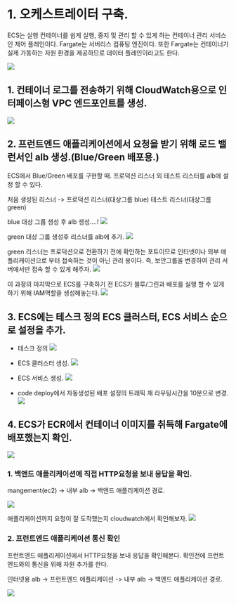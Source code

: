# 1. 오케스트레이터 구축.

ECS는 실행 컨테이너를 쉽게 실행, 중지 및 관리 할 수 있게 하는 컨테이너 관리 서비스인 제어 플레인이다.
Fargate는 서버리스 컴퓨팅 엔진이다. 또한 Fargate는 컨테이너가 실제 가동하는 자원 환경을 제공하므로 데이터 플레인이라고도 한다.

![](https://velog.velcdn.com/images/luckyprice1103/post/02b38cbf-9aec-42c4-8641-a5f68373156c/image.svg)



## 1. 컨테이너 로그를 전송하기 위해 CloudWatch용으로 인터페이스형 VPC 엔드포인트를 생성.

![](https://velog.velcdn.com/images/luckyprice1103/post/e07cc136-50a5-4909-a8c4-d60b14abe1dc/image.png)


## 2. 프런트엔드 애플리케이션에서 요청을 받기 위해 로드 밸런서인 alb 생성.(Blue/Green 배포용.)

ECS에서 Blue/Green 배포를 구현할 때. 프로덕션 리스너 외 테스트 리스터를 alb에 설정 할 수 있다.

처음 생성된 리스너 -> 프로덕션 리스너(대상그룹 blue)
테스트 리스너(대상그룹 green)


blue 대상 그룹 생성 후 alb 생성....!
![](https://velog.velcdn.com/images/luckyprice1103/post/fe6a517e-bde3-47ac-b20f-a4fa5811fb81/image.png)

green 대상 그룹 생성후 리스너를 alb에 추가.
![](https://velog.velcdn.com/images/luckyprice1103/post/04ebf890-3fcf-41fe-9728-372aedd13a1d/image.png)

green 리스너는 프로덕션으로 전환하기 전에 확인하는 포트이므로 인터넷이나 외부 애플리케이션으로 부터 접속하는 것이 아닌 관리 용이다.
즉, 보안그룹을 변경하여 관리 서버에서만 접속 할 수 있게 해주자.
![](https://velog.velcdn.com/images/luckyprice1103/post/260d32fa-b174-49ff-b616-38c8a3173e5d/image.png)

이 과정의 마지막으로 ECS를 구축하기 전 ECS가 블루/그린과 배포를 실행 할 수 있게 하기 위해 IAM역할을 생성해놓는다.
![](https://velog.velcdn.com/images/luckyprice1103/post/37c253b3-3b44-441f-aa96-4bb1b8fddc06/image.png)


## 3. ECS에는 테스크 정의 ECS 클러스터, ECS 서비스 순으로 설정을 추가.

- 테스크 정의
![](https://velog.velcdn.com/images/luckyprice1103/post/d97ddcab-a8bc-4c50-882e-b0039aa99dca/image.png)

- ECS 클러스터 생성.
![](https://velog.velcdn.com/images/luckyprice1103/post/fbea9992-a18f-4c96-9507-b971867b9761/image.png)

- ECS 서비스 생성.
![](https://velog.velcdn.com/images/luckyprice1103/post/d90cf3dc-2c25-4ffe-85e4-d362113ef048/image.png)

- code deploy에서 자동생성된 배포 설정의 트래픽 재 라우팅시간을 10분으로 변경.
![](https://velog.velcdn.com/images/luckyprice1103/post/965c4048-baba-4469-b855-b3527c799425/image.png)



## 4. ECS가 ECR에서 컨테이너 이미지를 취득해 Fargate에 배포했는지 확인.

 ![](https://velog.velcdn.com/images/luckyprice1103/post/1bab5418-d0cb-4367-9fdf-cf5bd3cee0a0/image.svg)

 ### 1. 백앤드 애플리케이션에 직접 HTTP요청을 보내 응답을 확인.
 mangement(ec2) -> 내부 alb -> 백엔드 애플리케이션 경로.
 
 ![](https://velog.velcdn.com/images/luckyprice1103/post/013c7bf5-f9b7-4a66-bd33-6c6e63c9d7de/image.png)

애플리케이션까지 요청이 잘 도착했는지 cloudwatch에서 확인해보자.
![](https://velog.velcdn.com/images/luckyprice1103/post/7759ea4a-5070-435d-9e0e-f64c050e3ce5/image.png)

 
 
 
  ### 2. 프런트엔드 애플리케이션 통신 확인
  
  프런트엔드 애플리케이션에서 HTTP요청을 보내 응답을 확인해본다. 확인전에 프런트엔드와의 통신을 위해 자원 추가를 한다.
  
 인터넷용 alb -> 프런트엔드 애플리케이션 -> 내부 alb -> 백엔드 애플리케이션 경로.
 

 ![](https://velog.velcdn.com/images/luckyprice1103/post/e954fd14-1e5b-4ec6-a982-108a80851c92/image.png)

